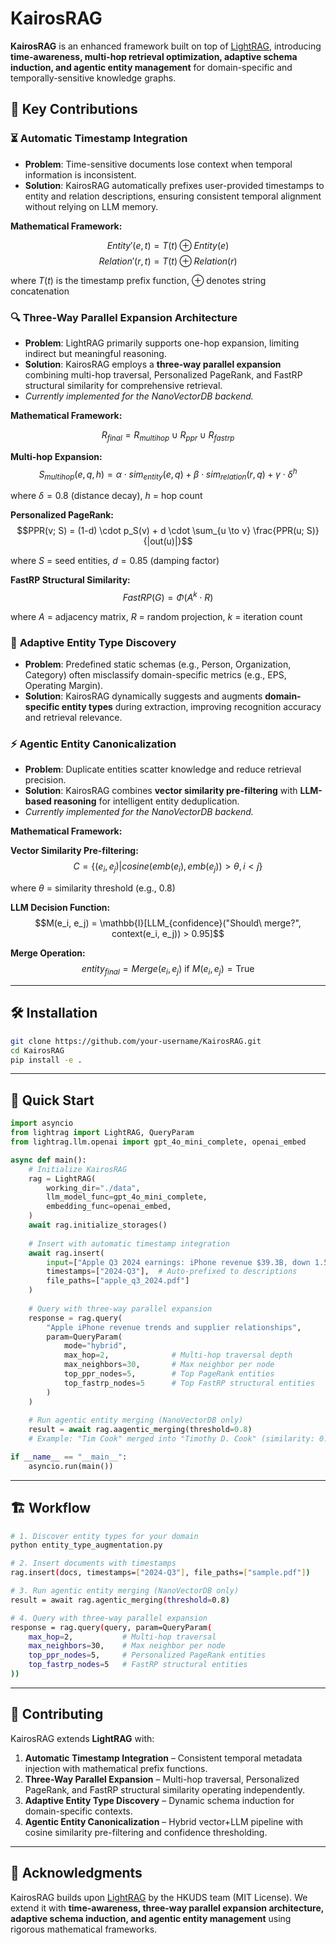 # KairosRAG

**KairosRAG** is an enhanced framework built on top of [LightRAG](https://github.com/HKUDS/LightRAG), introducing **time-awareness, multi-hop retrieval optimization, adaptive schema induction, and agentic entity management** for domain-specific and temporally-sensitive knowledge graphs.

## 🚀 Key Contributions

### ⏳ **Automatic Timestamp Integration**

* **Problem**: Time-sensitive documents lose context when temporal information is inconsistent.
* **Solution**: KairosRAG automatically prefixes user-provided timestamps to entity and relation descriptions, ensuring consistent temporal alignment without relying on LLM memory.

**Mathematical Framework:**

$$Entity'(e, t) = T(t) \oplus Entity(e)$$
$$Relation'(r, t) = T(t) \oplus Relation(r)$$

where $T(t)$ is the timestamp prefix function, $\oplus$ denotes string concatenation

### 🔍 **Three-Way Parallel Expansion Architecture**

* **Problem**: LightRAG primarily supports one-hop expansion, limiting indirect but meaningful reasoning.
* **Solution**: KairosRAG employs a **three-way parallel expansion** combining multi-hop traversal, Personalized PageRank, and FastRP structural similarity for comprehensive retrieval.
* *Currently implemented for the NanoVectorDB backend.*

**Mathematical Framework:**

$$R_{final} = R_{multihop} \cup R_{ppr} \cup R_{fastrp}$$

**Multi-hop Expansion:**
$$S_{multihop}(e, q, h) = \alpha \cdot sim_{entity}(e, q) + \beta \cdot sim_{relation}(r, q) + \gamma \cdot \delta^h$$

where $\delta = 0.8$ (distance decay), $h$ = hop count

**Personalized PageRank:**
$$PPR(v; S) = (1-d) \cdot p_S(v) + d \cdot \sum_{u \to v} \frac{PPR(u; S)}{|out(u)|}$$

where $S$ = seed entities, $d = 0.85$ (damping factor)

**FastRP Structural Similarity:**
$$FastRP(G) = \Phi(A^k \cdot R)$$

where $A$ = adjacency matrix, $R$ = random projection, $k$ = iteration count

### 🧠 **Adaptive Entity Type Discovery**

* **Problem**: Predefined static schemas (e.g., Person, Organization, Category) often misclassify domain-specific metrics (e.g., EPS, Operating Margin).
* **Solution**: KairosRAG dynamically suggests and augments **domain-specific entity types** during extraction, improving recognition accuracy and retrieval relevance.

### ⚡ **Agentic Entity Canonicalization**

* **Problem**: Duplicate entities scatter knowledge and reduce retrieval precision.
* **Solution**: KairosRAG combines **vector similarity pre-filtering** with **LLM-based reasoning** for intelligent entity deduplication.
* *Currently implemented for the NanoVectorDB backend.*

**Mathematical Framework:**

**Vector Similarity Pre-filtering:**
$$C = \{(e_i, e_j) | cosine(emb(e_i), emb(e_j)) > \theta, i < j\}$$

where $\theta$ = similarity threshold (e.g., 0.8)

**LLM Decision Function:**
$$M(e_i, e_j) = \mathbb{I}[LLM_{confidence}("Should\ merge?", context(e_i, e_j)) > 0.95]$$

**Merge Operation:**
$$entity_{final} = Merge(e_i, e_j) \text{ if } M(e_i, e_j) = \text{True}$$

---

## 🛠️ Installation

```bash
git clone https://github.com/your-username/KairosRAG.git
cd KairosRAG
pip install -e .
```

---

## 🚀 Quick Start

```python
import asyncio
from lightrag import LightRAG, QueryParam
from lightrag.llm.openai import gpt_4o_mini_complete, openai_embed

async def main():
    # Initialize KairosRAG
    rag = LightRAG(
        working_dir="./data",
        llm_model_func=gpt_4o_mini_complete,
        embedding_func=openai_embed,
    )
    await rag.initialize_storages()
    
    # Insert with automatic timestamp integration
    await rag.insert(
        input=["Apple Q3 2024 earnings: iPhone revenue $39.3B, down 1.5% YoY..."],
        timestamps=["2024-Q3"],  # Auto-prefixed to descriptions
        file_paths=["apple_q3_2024.pdf"]
    )
    
    # Query with three-way parallel expansion
    response = rag.query(
        "Apple iPhone revenue trends and supplier relationships",
        param=QueryParam(
            mode="hybrid", 
            max_hop=2,              # Multi-hop traversal depth
            max_neighbors=30,       # Max neighbor per node
            top_ppr_nodes=5,        # Top PageRank entities
            top_fastrp_nodes=5      # Top FastRP structural entities
        )
    )
    
    # Run agentic entity merging (NanoVectorDB only)
    result = await rag.aagentic_merging(threshold=0.8)
    # Example: "Tim Cook" merged into "Timothy D. Cook" (similarity: 0.903)

if __name__ == "__main__":
    asyncio.run(main())
```

---

## 🏗️ Workflow

```bash
# 1. Discover entity types for your domain
python entity_type_augmentation.py

# 2. Insert documents with timestamps
rag.insert(docs, timestamps=["2024-Q3"], file_paths=["sample.pdf"])

# 3. Run agentic entity merging (NanoVectorDB only)
result = await rag.agentic_merging(threshold=0.8)

# 4. Query with three-way parallel expansion
response = rag.query(query, param=QueryParam(
    max_hop=2,           # Multi-hop traversal
    max_neighbors=30,    # Max neighbor per node
    top_ppr_nodes=5,     # Personalized PageRank entities
    top_fastrp_nodes=5   # FastRP structural entities
))
```

---

## 🤝 Contributing

KairosRAG extends **LightRAG** with:

1. **Automatic Timestamp Integration** – Consistent temporal metadata injection with mathematical prefix functions.
2. **Three-Way Parallel Expansion** – Multi-hop traversal, Personalized PageRank, and FastRP structural similarity operating independently.
3. **Adaptive Entity Type Discovery** – Dynamic schema induction for domain-specific contexts.
4. **Agentic Entity Canonicalization** – Hybrid vector+LLM pipeline with cosine similarity pre-filtering and confidence thresholding.

---

## 🙏 Acknowledgments

KairosRAG builds upon [LightRAG](https://github.com/HKUDS/LightRAG) by the HKUDS team (MIT License).
We extend it with **time-awareness, three-way parallel expansion architecture, adaptive schema induction, and agentic entity management** using rigorous mathematical frameworks.
